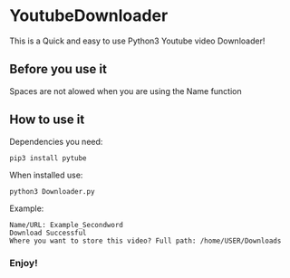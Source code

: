 # YoutubeDownloader

This is a Quick and easy to use Python3 Youtube video Downloader!

## Before you use it
Spaces are not alowed when you are using the Name function

## How to use it

Dependencies you need:

`pip3 install pytube`

When installed use:

`python3 Downloader.py`

Example:

```
Name/URL: Example_Secondword
Download Successful
Where you want to store this video? Full path: /home/USER/Downloads
```

### Enjoy!
